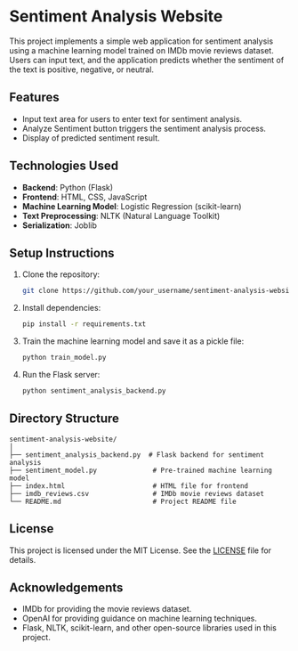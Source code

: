 # Sentiment Analysis Website

This project implements a simple web application for sentiment analysis using a machine learning model trained on IMDb movie reviews dataset. Users can input text, and the application predicts whether the sentiment of the text is positive, negative, or neutral.

## Features

- Input text area for users to enter text for sentiment analysis.
- Analyze Sentiment button triggers the sentiment analysis process.
- Display of predicted sentiment result.

## Technologies Used

- **Backend**: Python (Flask)
- **Frontend**: HTML, CSS, JavaScript
- **Machine Learning Model**: Logistic Regression (scikit-learn)
- **Text Preprocessing**: NLTK (Natural Language Toolkit)
- **Serialization**: Joblib

## Setup Instructions

1. Clone the repository:

   ```bash
   git clone https://github.com/your_username/sentiment-analysis-website.git
   ```

2. Install dependencies:

   ```bash
   pip install -r requirements.txt
   ```

3. Train the machine learning model and save it as a pickle file:

   ```bash
   python train_model.py
   ```

4. Run the Flask server:

   ```bash
   python sentiment_analysis_backend.py
   ```

## Directory Structure

```
sentiment-analysis-website/
│
├── sentiment_analysis_backend.py  # Flask backend for sentiment analysis
├── sentiment_model.py              # Pre-trained machine learning model
├── index.html                      # HTML file for frontend
├── imdb_reviews.csv                # IMDb movie reviews dataset
└── README.md                       # Project README file
```

## License

This project is licensed under the MIT License. See the [LICENSE](LICENSE) file for details.

## Acknowledgements

- IMDb for providing the movie reviews dataset.
- OpenAI for providing guidance on machine learning techniques.
- Flask, NLTK, scikit-learn, and other open-source libraries used in this project.
